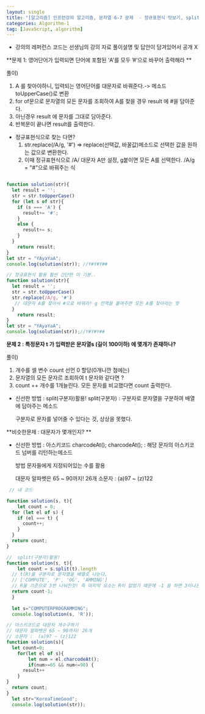```yaml
---
layout: single
title: "[알고리즘] 인프런강의 알고리즘, 문자열 6-7 문제  - 정규표현식 맛보기, split(문자구분자), 아스키코드활용  "
categories: Algorithm-1 
tag: [JavaScript, algorithm]
---
```


* 강의의 레퍼런스 코드는 선생님의 강의 자료 풀이설명 및 답안이 담겨있어서 공개 X

**문제 1:   영어단어가 입력되면  단어에 포함된 ‘A'를 모두 ’#‘으로 바꾸어 출력해라 ** 

풀이) 

1. A 를 찾아야하니, 입력되는 영어단어를 대문자로 바꿔준다.-> 메소드 toUpperCase()로 변환  
2. for of문으로 문자열의 모든 문자를 조회하여 A를 찾을 경우 result 에 #을 담아준다. 
3. 아닌경우 result 에 문자를 그대로 담아준다.
4. 반복문이 끝나면 result를 출력한다.

- 정규표현식으로 찾는 다면? 
  1. str.replace(/A/g, '#')  => replace(선택값,  바꿀값)메소드로 선택한 값을 원하는 값으로 변환한다.
  2. 이때 정규표현식으로 /A/ 대문자 A만 설정, g붙이면 모든 A를 선택한다.  /A/g   = "#"으로 바꿔주는 식

```js

function solution(str){
  let result = '';
  str = str.toUpperCase()
  for (let s of str){
    if (s === 'A') {
      result+= '#';
    }
    else { 
      result+= s;
    }
  }
    return result;
}
let str = "YAyaYaA";            
console.log(solution(str)); //Y#Y#Y##

// 정규표현식 활용 훨씬 간단한 이 기분..
function solution(str){
  let result = '';
  str = str.toUpperCase()
  str.replace(/A/g, '#') 
   // 대문자 A를 찾아서 #으로 바꿔라! g 전역을 붙여주면 모든 A를 찾아라는 뜻
  }
    return result; 
}
let str = "YAyaYaA";            
console.log(solution(str));//Y#Y#Y##
```



**문제 2 : 특정문자 t 가 입력받은 문자열s (길이 100이하) 에 몇개가 존재하나?**

풀이) 

1. 개수를 셀 변수 count 선언 0 할당(0개니깐 첨에는)
1. 문자열의 모든 문자르 조회하여 t 문자와 같다면 ? 
1. count ++ 개수를 1개늘린다. 모든 문자를 비교했다면 count 출력한다.

- 신선한 방법 : split(구분자)활용!
   split(구분자) : 구분자로 문자열을 구분하여 배열에 담아주는 메소드

  구분자로  문자를 넣어줄 수 있다는 것, 상상을 못했다.

**비슷한문제 :  대문자가 몇개인지? **

- 신선한 방법 : 아스키코드 charcodeAt(); 
  charcodeAt();  : 해당 문자의 아스키코드 넘버를 리턴하는메소드

  방법 문자들에게 지정되어있는 수를 활용

  대문자 알파벳은 65 ~ 90까지! 26개
  소문자 :  (a)97 ~ (z)122 

```js
 // 내 코드

function solution(s, t){
	let count = 0;  
  for (let el of s) {
    if (el === t) {
      count++;
    }
  }
  return count;
}

//  split(구분자)활용!
function solution(s, t){
	let count = s.split(t).length
  // t(R)을 구분자로 문자열을 배열로 나눈다.  
  // ['COMPUTE', 'P', 'OG', 'AMMING']
  // R을 기준으로 3번 나눠진것! 즉 마지막 요소는 R이 없었기 떄문에 -1 을 하면 3이나온다.
  return count-1; 
  }
  
  let s="COMPUTERPROGRAMMING";
  console.log(solution(s, 'R')); 

// 아스키코드로 대문자 개수구하기
// 대문자 알파벳은 65 ~ 90까지! 26개
// 소문자 :  (a)97 ~ (z)122 
function solution(s){         
  let count=0;
	for(let el of s){
		let num = el.charcodeAt();
		if(num>=65 && num<=90) { 
      result++
    }
}
  return count; 
}
  let str="KoreaTimeGood";
  console.log(solution(str));
```



